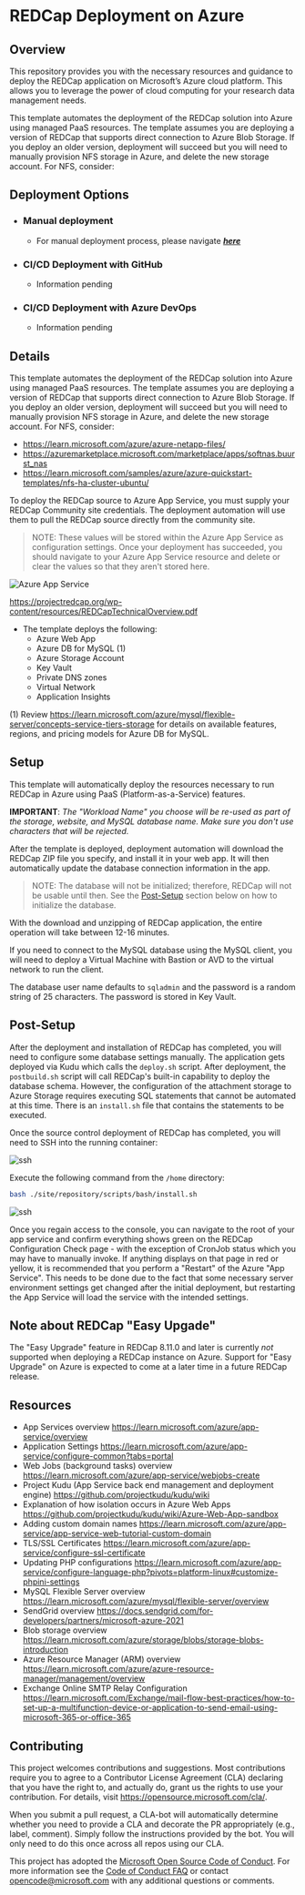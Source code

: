 # REDCap Deployment on Azure

## Overview

This repository provides you with the necessary resources and guidance to deploy the REDCap application on Microsoft’s Azure cloud platform. This allows you to leverage the power of cloud computing for your research data management needs.

This template automates the deployment of the REDCap solution into Azure using managed PaaS resources. The template assumes you are deploying a version of REDCap that supports direct connection to Azure Blob Storage. If you deploy an older version, deployment will succeed but you will need to manually provision NFS storage in Azure, and delete the new storage account. For NFS, consider:

## Deployment Options

- ### Manual deployment

  - For manual deployment process, please navigate [***here***](manual.md)

- ### CI/CD Deployment with GitHub

  - Information pending

- ### CI/CD Deployment with Azure DevOps

  - Information pending

## Details

This template automates the deployment of the REDCap solution into Azure using managed PaaS resources. The template assumes you are deploying a version of REDCap that supports direct connection to Azure Blob Storage. If you deploy an older version, deployment will succeed but you will need to manually provision NFS storage in Azure, and delete the new storage account. For NFS, consider:

- <https://learn.microsoft.com/azure/azure-netapp-files/>
- <https://azuremarketplace.microsoft.com/marketplace/apps/softnas.buurst_nas>
- <https://learn.microsoft.com/samples/azure/azure-quickstart-templates/nfs-ha-cluster-ubuntu/>

To deploy the REDCap source to Azure App Service, you must supply your REDCap Community site credentials. The deployment automation will use them to pull the REDCap source directly from the community site.

> NOTE: These values will be stored within the Azure App Service as configuration settings. Once your deployment has succeeded, you should navigate to your Azure App Service resource and delete or clear the values so that they aren't stored here.

![Azure App Service](/images/app-settings.png)

<https://projectredcap.org/wp-content/resources/REDCapTechnicalOverview.pdf>

- The template deploys the following:
  - Azure Web App
  - Azure DB for MySQL (1)
  - Azure Storage Account
  - Key Vault
  - Private DNS zones
  - Virtual Network
  - Application Insights
  <!-- - (optional) SendGrid 3rd Party Email service (2) -->

(1) Review <https://learn.microsoft.com/azure/mysql/flexible-server/concepts-service-tiers-storage> for details on available features, regions, and pricing models for Azure DB for MySQL.

<!--(2) SendGrid is a paid service with a free tier offering 25k messages per month, with additional paid tiers offering more volume, whitelisting, custom domains, etc. There is a limit of two instances per subscription using the free tier. For more information see <https://docs.microsoft.com/en-us/azure/store-sendgrid-php-how-to-send-email#create-a-sendgrid-account>. The service will be accessed initially using the password you enter in the deployment template. You can click "Manage" on the SendGrid service after deployment to administrate the service in their portal, including options to create an API key that can be used for access instead of the password.

If after deployment, you would instead like to use a different SMTP relay, edit the values "smtp_fqdn_name", "smtp_port", "smtp_user_name", and "smtp_password" to point to your preferred endpoint. You can then delete the SendGrid service from this resource group.

If you use Exchange Online (part of the Microsoft 365 Suite), you can follow these steps to set it up and use it as an SMTP relay for this service: <https://learn.microsoft.com/Exchange/mail-flow-best-practices/how-to-set-up-a-multifunction-device-or-application-to-send-email-using-microsoft-365-or-office-365> -->

## Setup

This template will automatically deploy the resources necessary to run REDCap in Azure using PaaS (Platform-as-a-Service) features.

**IMPORTANT**: *The "Workload Name" you choose will be re-used as part of the storage, website, and MySQL database name. Make sure you don't use characters that will be rejected.*

After the template is deployed, deployment automation will download the REDCap ZIP file you specify, and install it in your web app. It will then automatically update the database connection information in the app.

> NOTE: The database will not be initialized; therefore, REDCap will not be usable until then. See the [Post-Setup](#post-setup) section below on how to initialize the database.

With the download and unzipping of REDCap application, the entire operation will take between 12-16 minutes.

If you need to connect to the MySQL database using the MySQL client, you will need to deploy a Virtual Machine with Bastion or AVD to the virtual network to run the client.

The database user name defaults to `sqladmin` and the password is a random string of 25 characters. The password is stored in Key Vault.

## Post-Setup

After the deployment and installation of REDCap has completed, you will need to configure some database settings manually. The application gets deployed via Kudu which calls the `deploy.sh` script. After deployment, the `postbuild.sh` script will call REDCap's built-in capability to deploy the database schema. However, the configuration of the attachment storage to Azure Storage requires executing SQL statements that cannot be automated at this time. There is an `install.sh` file that contains the statements to be executed.

Once the source control deployment of REDCap has completed, you will need to SSH into the running container:

![ssh](images/ssh.png)

Execute the following command from the `/home` directory:

```sh
bash ./site/repository/scripts/bash/install.sh
```

![ssh](images/install.png)

Once you regain access to the console, you can navigate to the root of your app service and confirm everything shows green on the REDCap Configuration Check page - with the exception of CronJob status which you may have to manually invoke. If anything displays on that page in red or yellow, it is recommended that you perform a "Restart" of the Azure "App Service". This needs to be done due to the fact that some necessary server environment settings get changed after the initial deployment, but restarting the App Service will load the service with the intended settings.

## Note about REDCap "Easy Upgade"

The "Easy Upgrade" feature in REDCap 8.11.0 and later is currently _not_ supported when deploying a REDCap instance on Azure. Support for "Easy Upgrade" on Azure is expected to come at a later time in a future REDCap release.

## Resources

- App Services overview
  <https://learn.microsoft.com/azure/app-service/overview>
- Application Settings
  <https://learn.microsoft.com/azure/app-service/configure-common?tabs=portal>
- Web Jobs (background tasks) overview
  <https://learn.microsoft.com/azure/app-service/webjobs-create>
- Project Kudu (App Service back end management and deployment engine)
  <https://github.com/projectkudu/kudu/wiki>
- Explanation of how isolation occurs in Azure Web Apps
  <https://github.com/projectkudu/kudu/wiki/Azure-Web-App-sandbox>
- Adding custom domain names
  <https://learn.microsoft.com/azure/app-service/app-service-web-tutorial-custom-domain>
- TLS/SSL Certificates
  <https://learn.microsoft.com/azure/app-service/configure-ssl-certificate>
- Updating PHP configurations
  <https://learn.microsoft.com/azure/app-service/configure-language-php?pivots=platform-linux#customize-phpini-settings>
- MySQL Flexible Server overview
  <https://learn.microsoft.com/azure/mysql/flexible-server/overview>
- SendGrid overview
  <https://docs.sendgrid.com/for-developers/partners/microsoft-azure-2021>
- Blob storage overview
  <https://learn.microsoft.com/azure/storage/blobs/storage-blobs-introduction>
- Azure Resource Manager (ARM) overview
  <https://learn.microsoft.com/azure/azure-resource-manager/management/overview>
- Exchange Online SMTP Relay Configuration
  <https://learn.microsoft.com/Exchange/mail-flow-best-practices/how-to-set-up-a-multifunction-device-or-application-to-send-email-using-microsoft-365-or-office-365>

## Contributing

This project welcomes contributions and suggestions. Most contributions require you to agree to a
Contributor License Agreement (CLA) declaring that you have the right to, and actually do, grant us
the rights to use your contribution. For details, visit <https://opensource.microsoft.com/cla/>.

When you submit a pull request, a CLA-bot will automatically determine whether you need to provide
a CLA and decorate the PR appropriately (e.g., label, comment). Simply follow the instructions
provided by the bot. You will only need to do this once across all repos using our CLA.

This project has adopted the [Microsoft Open Source Code of Conduct](https://opensource.microsoft.com/codeofconduct/).
For more information see the [Code of Conduct FAQ](https://opensource.microsoft.com/codeofconduct/faq/) or
contact [opencode@microsoft.com](mailto:opencode@microsoft.com) with any additional questions or comments.
